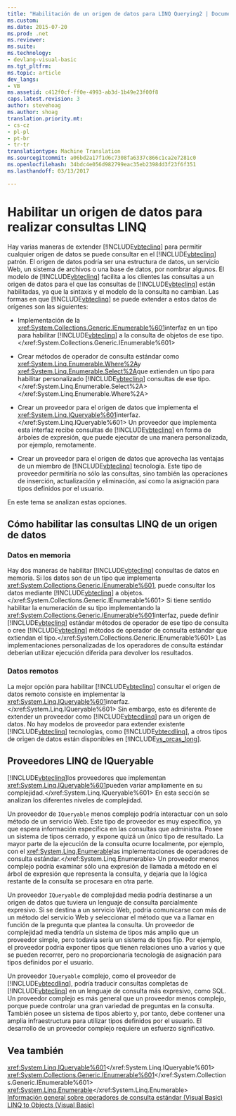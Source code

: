 ```yaml
---
title: "Habilitación de un origen de datos para LINQ Querying2 | Documentos de Microsoft"
ms.custom: 
ms.date: 2015-07-20
ms.prod: .net
ms.reviewer: 
ms.suite: 
ms.technology:
- devlang-visual-basic
ms.tgt_pltfrm: 
ms.topic: article
dev_langs:
- VB
ms.assetid: c412f0cf-ff0e-4993-ab3d-1b49e23f00f8
caps.latest.revision: 3
author: stevehoag
ms.author: shoag
translation.priority.mt:
- cs-cz
- pl-pl
- pt-br
- tr-tr
translationtype: Machine Translation
ms.sourcegitcommit: a06bd2a17f1d6c7308fa6337c866c1ca2e7281c0
ms.openlocfilehash: 34bdc4e056d982799eac35eb2398dd3f23f6f351
ms.lasthandoff: 03/13/2017

---
```

# <a name="enabling-a-data-source-for-linq-querying"></a>Habilitar un origen de datos para realizar consultas LINQ
Hay varias maneras de extender [!INCLUDE[vbteclinq](../../../../csharp/includes/vbteclinq_md.md)] para permitir cualquier origen de datos se puede consultar en el [!INCLUDE[vbteclinq](../../../../csharp/includes/vbteclinq_md.md)] patrón. El origen de datos podría ser una estructura de datos, un servicio Web, un sistema de archivos o una base de datos, por nombrar algunos. El modelo de [!INCLUDE[vbteclinq](../../../../csharp/includes/vbteclinq_md.md)] facilita a los clientes las consultas a un origen de datos para el que las consultas de [!INCLUDE[vbteclinq](../../../../csharp/includes/vbteclinq_md.md)] están habilitadas, ya que la sintaxis y el modelo de la consulta no cambian. Las formas en que [!INCLUDE[vbteclinq](../../../../csharp/includes/vbteclinq_md.md)] se puede extender a estos datos de orígenes son las siguientes:  
  
-   Implementación de la <xref:System.Collections.Generic.IEnumerable%601>interfaz en un tipo para habilitar [!INCLUDE[vbteclinq](../../../../csharp/includes/vbteclinq_md.md)] a la consulta de objetos de ese tipo.</xref:System.Collections.Generic.IEnumerable%601>  
  
-   Crear métodos de operador de consulta estándar como <xref:System.Linq.Enumerable.Where%2A>y <xref:System.Linq.Enumerable.Select%2A>que extienden un tipo para habilitar personalizado [!INCLUDE[vbteclinq](../../../../csharp/includes/vbteclinq_md.md)] consultas de ese tipo.</xref:System.Linq.Enumerable.Select%2A> </xref:System.Linq.Enumerable.Where%2A>  
  
-   Crear un proveedor para el origen de datos que implementa el <xref:System.Linq.IQueryable%601>interfaz.</xref:System.Linq.IQueryable%601> Un proveedor que implementa esta interfaz recibe consultas de [!INCLUDE[vbteclinq](../../../../csharp/includes/vbteclinq_md.md)] en forma de árboles de expresión, que puede ejecutar de una manera personalizada, por ejemplo, remotamente.  
  
-   Crear un proveedor para el origen de datos que aprovecha las ventajas de un miembro de [!INCLUDE[vbteclinq](../../../../csharp/includes/vbteclinq_md.md)] tecnología. Este tipo de proveedor permitiría no sólo las consultas, sino también las operaciones de inserción, actualización y eliminación, así como la asignación para tipos definidos por el usuario.  
  
 En este tema se analizan estas opciones.  
  
## <a name="how-to-enable-linq-querying-of-your-data-source"></a>Cómo habilitar las consultas LINQ de un origen de datos  
  
### <a name="in-memory-data"></a>Datos en memoria  
 Hay dos maneras de habilitar [!INCLUDE[vbteclinq](../../../../csharp/includes/vbteclinq_md.md)] consultas de datos en memoria. Si los datos son de un tipo que implementa <xref:System.Collections.Generic.IEnumerable%601>, puede consultar los datos mediante [!INCLUDE[vbteclinq](../../../../csharp/includes/vbteclinq_md.md)] a objetos.</xref:System.Collections.Generic.IEnumerable%601> Si tiene sentido habilitar la enumeración de su tipo implementando la <xref:System.Collections.Generic.IEnumerable%601>interfaz, puede definir [!INCLUDE[vbteclinq](../../../../csharp/includes/vbteclinq_md.md)] estándar métodos de operador de ese tipo de consulta o cree [!INCLUDE[vbteclinq](../../../../csharp/includes/vbteclinq_md.md)] métodos de operador de consulta estándar que extiendan el tipo.</xref:System.Collections.Generic.IEnumerable%601> Las implementaciones personalizadas de los operadores de consulta estándar deberían utilizar ejecución diferida para devolver los resultados.  
  
### <a name="remote-data"></a>Datos remotos  
 La mejor opción para habilitar [!INCLUDE[vbteclinq](../../../../csharp/includes/vbteclinq_md.md)] consultar el origen de datos remoto consiste en implementar la <xref:System.Linq.IQueryable%601>interfaz.</xref:System.Linq.IQueryable%601> Sin embargo, esto es diferente de extender un proveedor como [!INCLUDE[vbtecdlinq](../../../../csharp/includes/vbtecdlinq_md.md)] para un origen de datos. No hay modelos de proveedor para extender existente [!INCLUDE[vbteclinq](../../../../csharp/includes/vbteclinq_md.md)] tecnologías, como [!INCLUDE[vbtecdlinq](../../../../csharp/includes/vbtecdlinq_md.md)], a otros tipos de origen de datos están disponibles en [!INCLUDE[vs_orcas_long](../../../../csharp/misc/includes/vs_orcas_long_md.md)].  
  
## <a name="iqueryable-linq-providers"></a>Proveedores LINQ de IQueryable  
 [!INCLUDE[vbteclinq](../../../../csharp/includes/vbteclinq_md.md)]los proveedores que implementan <xref:System.Linq.IQueryable%601>pueden variar ampliamente en su complejidad.</xref:System.Linq.IQueryable%601> En esta sección se analizan los diferentes niveles de complejidad.  
  
 Un proveedor de `IQueryable` menos complejo podría interactuar con un solo método de un servicio Web. Este tipo de proveedor es muy específico, ya que espera información específica en las consultas que administra. Posee un sistema de tipos cerrado, y expone quizá un único tipo de resultado. La mayor parte de la ejecución de la consulta ocurre localmente, por ejemplo, con el <xref:System.Linq.Enumerable>las implementaciones de operadores de consulta estándar.</xref:System.Linq.Enumerable> Un proveedor menos complejo podría examinar sólo una expresión de llamada a método en el árbol de expresión que representa la consulta, y dejaría que la lógica restante de la consulta se procesara en otra parte.  
  
 Un proveedor `IQueryable` de complejidad media podría destinarse a un origen de datos que tuviera un lenguaje de consulta parcialmente expresivo. Si se destina a un servicio Web, podría comunicarse con más de un método del servicio Web y seleccionar el método que va a llamar en función de la pregunta que plantea la consulta. Un proveedor de complejidad media tendría un sistema de tipos más amplio que un proveedor simple, pero todavía sería un sistema de tipos fijo. Por ejemplo, el proveedor podría exponer tipos que tienen relaciones uno a varios y que se pueden recorrer, pero no proporcionaría tecnología de asignación para tipos definidos por el usuario.  
  
 Un proveedor `IQueryable` complejo, como el proveedor de [!INCLUDE[vbtecdlinq](../../../../csharp/includes/vbtecdlinq_md.md)], podría traducir consultas completas de [!INCLUDE[vbteclinq](../../../../csharp/includes/vbteclinq_md.md)] en un lenguaje de consulta más expresivo, como SQL. Un proveedor complejo es más general que un proveedor menos complejo, porque puede controlar una gran variedad de preguntas en la consulta. También posee un sistema de tipos abierto y, por tanto, debe contener una amplia infraestructura para utilizar tipos definidos por el usuario. El desarrollo de un proveedor complejo requiere un esfuerzo significativo.  
  
## <a name="see-also"></a>Vea también  
 <xref:System.Linq.IQueryable%601></xref:System.Linq.IQueryable%601>   
 <xref:System.Collections.Generic.IEnumerable%601></xref:System.Collections.Generic.IEnumerable%601>   
 <xref:System.Linq.Enumerable></xref:System.Linq.Enumerable>   
 [Información general sobre operadores de consulta estándar (Visual Basic)](../../../../visual-basic/programming-guide/concepts/linq/standard-query-operators-overview.md)   
 [LINQ to Objects (Visual Basic)](../../../../visual-basic/programming-guide/concepts/linq/linq-to-objects.md)
